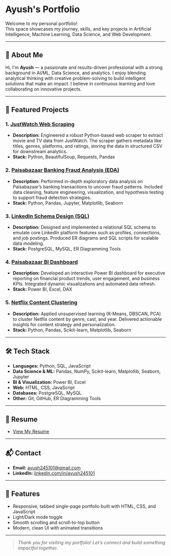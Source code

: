 # Ayush's Portfolio

Welcome to my personal portfolio!  
This space showcases my journey, skills, and key projects in Artificial Intelligence, Machine Learning, Data Science, and Web Development.

---

## 👋 About Me

Hi, I'm **Ayush** — a passionate and results-driven professional with a strong background in AI/ML, Data Science, and analytics. I enjoy blending analytical thinking with creative problem-solving to build intelligent solutions that make an impact. I believe in continuous learning and love collaborating on innovative projects.

---

## 🚀 Featured Projects

### 1. [JustWatch Web Scraping](https://github.com/Ayush245101/justwatch-web-scraping)
- **Description:** Engineered a robust Python-based web scraper to extract movie and TV data from JustWatch. The scraper gathers metadata like titles, genres, platforms, and ratings, storing the data in structured CSV for downstream analytics.
- **Stack:** Python, BeautifulSoup, Requests, Pandas

### 2. [Paisabazaar Banking Fraud Analysis (EDA)](https://github.com/Ayush245101/Paisabazaar-Banking-Fraud-Analysis-Exploratory-Data-Analysis)
- **Description:** Performed in-depth exploratory data analysis on Paisabazaar’s banking transactions to uncover fraud patterns. Included data cleaning, feature engineering, visualization, and hypothesis testing to support fraud detection strategies.
- **Stack:** Python, Pandas, Jupyter, Matplotlib, Seaborn

### 3. [LinkedIn Schema Design (SQL)](https://github.com/Ayush245101/LinkedIn-Schema-Project)
- **Description:** Designed and implemented a relational SQL schema to emulate core LinkedIn platform features such as profiles, connections, and job postings. Produced ER diagrams and SQL scripts for scalable data modeling.
- **Stack:** PostgreSQL, MySQL, ER Diagramming Tools

### 4. [Paisabazaar BI Dashboard](https://github.com/Ayush245101/PaisaBazaar-Power-BI-Dashboard)
- **Description:** Developed an interactive Power BI dashboard for executive reporting on financial product trends, user engagement, and business KPIs. Integrated dynamic visualizations and automated data refresh.
- **Stack:** Power BI, Excel, DAX

### 5. [Netflix Content Clustering](https://github.com/Ayush245101/Netflix-Movies-TV-shows-Clustering--Unsupervised-Learning)
- **Description:** Applied unsupervised learning (K-Means, DBSCAN, PCA) to cluster Netflix content by genre, cast, and year. Delivered actionable insights for content strategy and personalization.
- **Stack:** Python, Pandas, Scikit-learn, Matplotlib, Seaborn

---

## 🛠️ Tech Stack

- **Languages:** Python, SQL, JavaScript
- **Data Science & ML:** Pandas, NumPy, Scikit-learn, Matplotlib, Seaborn, Jupyter
- **BI & Visualization:** Power BI, Excel
- **Web:** HTML, CSS, JavaScript
- **Databases:** PostgreSQL, MySQL
- **Other:** Git, GitHub, ER Diagramming Tools

---

## 📄 Resume

- [View My Resume](https://drive.google.com/file/d/1wRKkgUndEFRcmMgvtV7-wr-p2tenMSwc/view?usp=sharing)

---

## 📬 Contact

- **Email:** [ayush245101@gmail.com](mailto:ayush245101@gmail.com)
- **LinkedIn:** [linkedin.com/in/ayush245101](https://www.linkedin.com/in/ayush245101/)

---

## 🌙 Features

- Responsive, tabbed single-page portfolio built with HTML, CSS, and JavaScript
- Light/Dark mode toggle
- Smooth scrolling and scroll-to-top button
- Modern, clean UI with animated transitions

---

> _Thank you for visiting my portfolio! Let's connect and build something impactful together._
